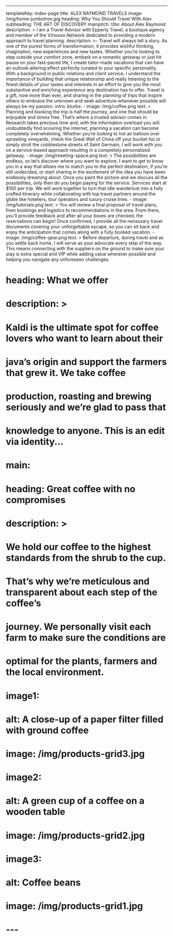 ---
templateKey: index-page
title: ALEX RAYMOND TRAVELS
image: /img/home-jumbotron.jpg
heading: Why You Should Travel With Alex
subheading: THE ART OF DISCOVERY
mainpitch:
  title: About Alex Raymond
  description: >
    I am a Travel Advisor with Epperly Travel, a boutique agency and member of the Virtuoso Network dedicated to providing a modern approach to travel planning.
description: >-
    Travel will always tell a story. As one of the purest forms of transformation, it provides wishful thinking, imagination, new experiences and new tastes. Whether you’re looking to step outside your comfort zone, embark on a romantic getaway or just hit pause on your fast-paced life, I create tailor-made vacations that can have an outlook-altering effect perfectly curated to your specific personality. With a background in public relations and client service, I understand the importance of building that unique relationship and really listening to the finest details of your tastes and interests in an effort to give you the most substantive and enriching experience any destination has to offer. Travel is a gift, now more than ever, and sharing in the planning of trips that inspire others to embrace the unknown and seek adventure whenever possible will always be my passion.
intro:
  blurbs:
    - image: /img/coffee.png
      text: >
        Planning and booking the trip is half the journey, and one that should be enjoyable and stress free. That’s where a trusted advisor comes in. Research takes precious time and, with the information overload you will undoubtedly find scouring the internet, planning a vacation can become completely overwhelming. Whether you’re looking to hot air balloon over sprawling vineyards, check the Great Wall of China off your bucket list or simply stroll the cobblestone streets of Saint Germain, I will work with you on a service-based approach resulting in a completely personalized getaway.
    - image: /img/meeting-space.png 
      text: >
        The possibilities are endless, so let’s discover where you want to explore. I want to get to know you in a way that allows me to match you to the perfect destination, if you’re still undecided, or start sharing in the excitement of the idea you have been endlessly dreaming about. Once you paint the picture and we discuss all the possibilities, only then do you begin paying for the service. Services start at $100 per trip. We will work together to turn that idle wanderlust into a fully crafted itinerary while collaborating with top travel partners around the globe like hoteliers, tour operators and luxury cruise lines.
    - image: /img/tutorials.png
      text: >
        You will review a final proposal of travel plans, from bookings and logistics to recommendations in the area. From there, you’ll provide feedback and after all your boxes are checked, the reservations can begin! Once confirmed, I provide all the necessary travel documents covering your unforgettable escape, so you can sit back and enjoy the anticipation that comes along with a fully booked vacation.
    - image: /img/coffee-gear.png
      text: >
        Before departure, during travel and as you settle back home, I will serve as your advocate every step of the way. This means connecting with the suppliers on the ground to make sure your stay is extra special and VIP while adding value wherever possible and helping you navigate any unforeseen challenges.
#   heading: What we offer
#   description: >
#     Kaldi is the ultimate spot for coffee lovers who want to learn about their
#     java’s origin and support the farmers that grew it. We take coffee
#     production, roasting and brewing seriously and we’re glad to pass that
#     knowledge to anyone. This is an edit via identity...
# main:
#   heading: Great coffee with no compromises
#   description: >
#     We hold our coffee to the highest standards from the shrub to the cup.
#     That’s why we’re meticulous and transparent about each step of the coffee’s
#     journey. We personally visit each farm to make sure the conditions are
#     optimal for the plants, farmers and the local environment.
#   image1:
#     alt: A close-up of a paper filter filled with ground coffee
#     image: /img/products-grid3.jpg
#   image2:
#     alt: A green cup of a coffee on a wooden table
#     image: /img/products-grid2.jpg
#   image3:
#     alt: Coffee beans
#     image: /img/products-grid1.jpg
# ---
